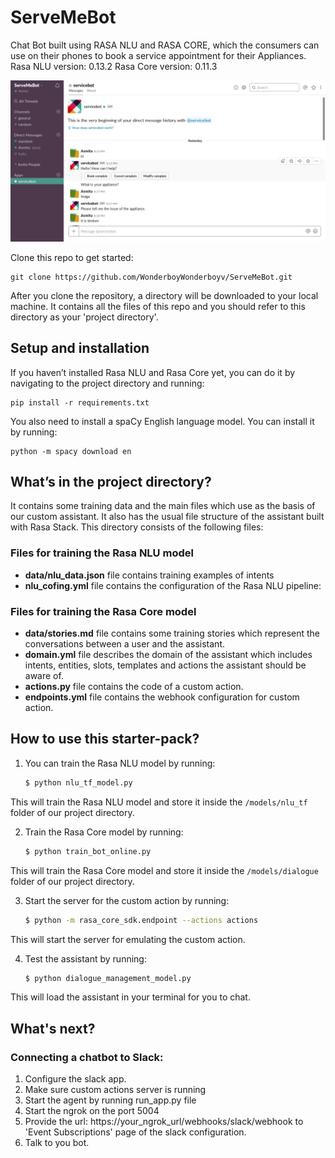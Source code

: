 # ServeMeBot

Chat Bot built using RASA NLU and RASA CORE, which the consumers can use on their phones to book a service appointment for their Appliances.
Rasa NLU version: 0.13.2
Rasa Core version: 0.11.3

![alt text](https://raw.githubusercontent.com/WonderboyWonderboyv/ServeMeBot/master/image.png)


Clone this repo to get started:

```
git clone https://github.com/WonderboyWonderboyv/ServeMeBot.git
```

After you clone the repository, a directory will be downloaded to your local machine. It contains all the files of this repo and you should refer to this directory as your 'project directory'.


## Setup and installation

If you haven’t installed Rasa NLU and Rasa Core yet, you can do it by navigating to the project directory and running:  
```
pip install -r requirements.txt
```

You also need to install a spaCy English language model. You can install it by running:

```
python -m spacy download en
```


## What’s in the project directory?

It contains some training data and the main files which use as the basis of our custom assistant. It also has the usual file structure of the assistant built with Rasa Stack. This directory consists of the following files:

### Files for training the Rasa NLU model

- **data/nlu_data.json** file contains training examples of intents 
- **nlu_cofing.yml** file contains the configuration of the Rasa NLU pipeline:  

### Files for training the Rasa Core model

- **data/stories.md** file contains some training stories which represent the conversations between a user and the assistant. 
- **domain.yml** file describes the domain of the assistant which includes intents, entities, slots, templates and actions the assistant should be aware of.  
- **actions.py** file contains the code of a custom action.
- **endpoints.yml** file contains the webhook configuration for custom action.

## How to use this starter-pack?
1. You can train the Rasa NLU model by running:  
    ```sh
    $ python nlu_tf_model.py
    ```  
This will train the Rasa NLU model and store it inside the `/models/nlu_tf` folder of our project directory.

2. Train the Rasa Core model by running:  
    ```sh
    $ python train_bot_online.py
    ```   
This will train the Rasa Core model and store it inside the `/models/dialogue` folder of our project directory.

3. Start the server for the custom action by running:  
    ```sh
    $ python -m rasa_core_sdk.endpoint --actions actions
    ```  
This will start the server for emulating the custom action.

4. Test the assistant by running:  
    ```sh
    $ python dialogue_management_model.py
    ```  
This will load the assistant in your terminal for you to chat.

## What's next?
### Connecting a chatbot to Slack:
1. Configure the slack app. 
2. Make sure custom actions server is running  
3. Start the agent by running run_app.py file  
4. Start the ngrok on the port 5004  
5. Provide the url: https://your_ngrok_url/webhooks/slack/webhook to 'Event Subscriptions' page of the slack configuration.  
6. Talk to you bot. 


